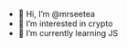 - 👋 Hi, I’m @mrseetea
- 👀 I’m interested in crypto
- 🌱 I’m currently learning JS


<!---
mrseetea/mrseetea is a ✨ special ✨ repository because its `README.md` (this file) appears on your GitHub profile.
You can click the Preview link to take a look at your changes.
--->
